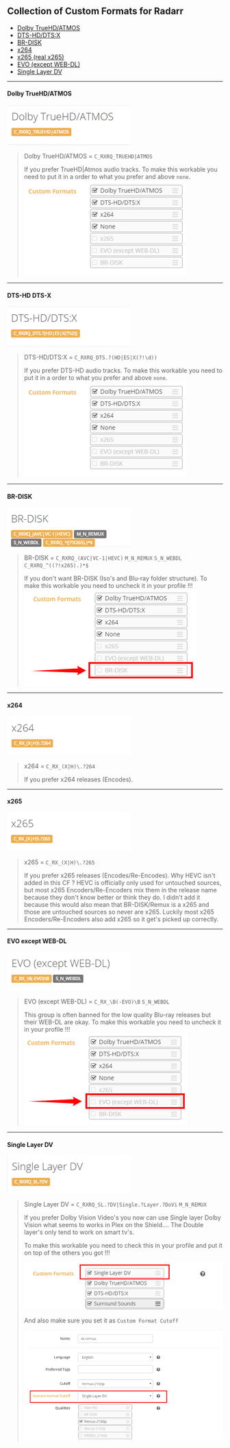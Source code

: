 ## Collection of Custom Formats for Radarr


- [Dolby TrueHD/ATMOS](#dolby-truehd/atmos)
- [DTS-HD/DTS:X](#dts-hd-dts-x)
- [BR-DISK](#br-disk)
- [x264](#x264)
- [x265 (real x265)](#x265)
- [EVO (except WEB-DL)](#evo-except-web-dl)
- [Single Layer DV](#single-layer-dv)

------
#### Dolby TrueHD/ATMOS

![](images/image-20200307121755593.png)

> Dolby TrueHD/ATMOS = `C_RXRQ_TRUEHD|ATMOS`
>
> If you prefer TrueHD|Atmos audio tracks.
> To make this workable you need to put it in a order to what you prefer and above `none`.
> ![](images/image-20200307123344848.png)
------
#### DTS-HD DTS-X

![](images/image-20200307121910786.png)

> DTS-HD/DTS:X = `C_RXRQ_DTS.?(HD|ES|X(?!\d))`
>
> If you prefer DTS-HD audio tracks.
> To make this workable you need to put it in a order to what you prefer and above `none`.
> ![](images/image-20200307123344848.png)
------
#### BR-DISK

![](images/image-20200307121221123.png)

> BR-DISK = `C_RXRQ_(AVC|VC-1|HEVC)` `M_N_REMUX` `S_N_WEBDL` `C_RXRQ_^((?!x265).)*$`
>
> If you don't want BR-DISK (Iso's and Blu-ray folder structure).
> To make this workable you need to uncheck it in your profile !!!
> ![](images/image-20200307123131923.png)
------
#### x264

![](images/image-20200307121316716.png)

> x264 = `C_RX_(X|H)\.?264`
>
> If you prefer x264 releases (Encodes).
------
#### x265
![](images/image-20200307121406542.png)

> x265 = `C_RX_(X|H)\.?265`
>
> If you prefer x265 releases (Encodes/Re-Encodes).
> Why HEVC isn't added in this CF ?
> HEVC is officially only used for untouched sources, but most x265 Encoders/Re-Encoders mix them in the release name because they don't know better or think they do.
> I didn't add it because this would also mean that BR-DISK/Remux is a x265 and those are untouched sources so never are x265.
> Luckily most x265 Encoders/Re-Encoders also add x265 so it get's picked up correctly.
------
#### EVO except WEB-DL

![](images/image-20200307121133057.png)

> EVO (except WEB-DL) = `C_RX_\B(-EVO)\B` `S_N_WEBDL`
>
> This group is often banned for the low quality Blu-ray releases but their WEB-DL are okay.
> To make this workable you need to uncheck it in your profile !!!
> ![](images/image-20200307123503158.png)

------

#### Single Layer DV

![](images/image-20200517185154185.png)

>Single Layer DV = `C_RXRQ_SL.?DV|Single.?Layer.?DoVi` `M_N_REMUX`
>
>If you prefer Dolby Vision Video's you now can use Single layer Dolby Vision what seems to works in Plex on the Shield.... The Double layer's only tend to work on smart tv's.
>
>To make this workable you need to check this in your profile and put it on top of the others you got !!!
>
>![](images/image-20200517185901176.png)
>
>And also make sure you set it as `Custom Format Cutoff`
>
>![](images/image-20200517190028898.png)

